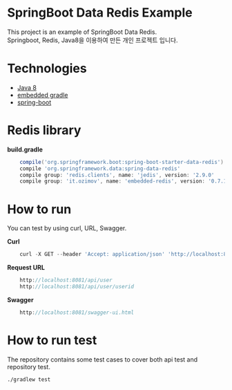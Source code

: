 # SpringBoot Data Redis Example

This project is an example of SpringBoot Data Redis.<br>
Springboot, Redis, Java8을 이용하여 만든 개인 프로젝트 입니다.

# Technologies

* [Java 8](http://java.oracle.com)
* [embedded gradle](https://gradle.org/)
* [spring-boot](http://projects.spring.io/spring-boot/)

# Redis library
**build.gradle**

```groovy
    compile('org.springframework.boot:spring-boot-starter-data-redis')
    compile 'org.springframework.data:spring-data-redis'
    compile group: 'redis.clients', name: 'jedis', version: '2.9.0'
    compile group: 'it.ozimov', name: 'embedded-redis', version: '0.7.1'
```

# How to run
You can test by using curl, URL, Swagger.

**Curl**
```groovy
    curl -X GET --header 'Accept: application/json' 'http://localhost:8081/api/user/userid'
```

**Request URL**
```groovy
    http://localhost:8081/api/user
    http://localhost:8081/api/user/userid
```

**Swagger**
```groovy
    http://localhost:8081/swagger-ui.html
```

# How to run test
The repository contains some test cases to cover both api test and repository test.

    ./gradlew test
